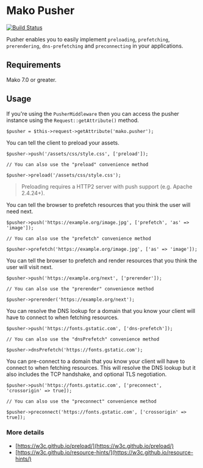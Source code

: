 # Mako Pusher

[![Build Status](https://github.com/mako-framework/pusher/workflows/Tests/badge.svg)](https://github.com/mako-framework/pusher/actions?query=workflow%3ATests)

Pusher enables you to easily implement `preloading`, `prefetching`, `prerendering`, `dns-prefetching` and `preconnecting` in your applications.

## Requirements

Mako 7.0 or greater.

## Usage

If you're using the `PusherMiddleware` then you can access the pusher instance using the `Request::getAttribute()` method.

	$pusher = $this->request->getAttribute('mako.pusher');

You can tell the client to preload your assets.

	$pusher->push('/assets/css/style.css', ['preload']);

	// You can also use the "preload" convenience method

	$pusher->preload('/assets/css/style.css');

> Preloading requires a HTTP2 server with push support (e.g. Apache 2.4.24+).

You can tell the browser to prefetch resources that you think the user will need next.

	$pusher->push('https://example.org/image.jpg', ['prefetch', 'as' => 'image']);

	// You can also use the "prefetch" convenience method

	$pusher->prefetch('https://example.org/image.jpg', ['as' => 'image']);

You can tell the browser to prefetch and render resources that you think the user will visit next.

	$pusher->push('https://example.org/next', ['prerender']);

	// You can also use the "prerender" convenience method

	$pusher->prerender('https://example.org/next');

You can resolve the DNS lookup for a domain that you know your client will have to connect to when fetching resources.

	$pusher->push('https://fonts.gstatic.com', ['dns-prefetch']);

	// You can also use the "dnsPrefetch" convenience method

	$pusher->dnsPrefetch('https://fonts.gstatic.com');

You can pre-connect to a domain that you know your client will have to connect to when fetching resources. This will resolve the DNS lookup but it also includes the TCP handshake, and optional TLS negotiation.

	$pusher->push('https://fonts.gstatic.com', ['preconnect', 'crossorigin' => true]);

	// You can also use the "preconnect" convenience method

	$pusher->preconnect('https://fonts.gstatic.com', ['crossorigin' => true]);

### More details

* [https://w3c.github.io/preload/](https://w3c.github.io/preload/)
* [https://w3c.github.io/resource-hints/](https://w3c.github.io/resource-hints/)
